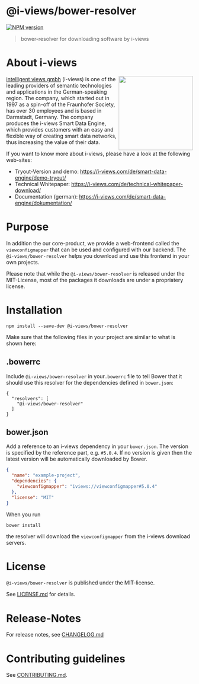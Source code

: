 # @i-views/bower-resolver 

[![NPM version](https://badge.fury.io/js/@i-views/bower-resolver.svg)](http://badge.fury.io/js/@i-views/bower-resolver)


> bower-resolver for downloading software by i-views

# About i-views

<a href="https://i-views.com">
    <img src="http://documentation.i-views.com/5.0/assets/img/i-views-logo.svg" width="200" align="right">
</a>

[intelligent views gmbh](https://i-views.com) (i-views) is one of the leading providers of semantic
technologies and applications in the German-speaking region.  The company, which started
out in 1997 as a spin-off of the Fraunhofer  Society, has over 30 employees and is based
in Darmstadt, Germany. The  company produces the i-views Smart Data Engine, which provides
customers  with an easy and flexible way of creating smart data networks, thus  increasing the value of
their data.

If you want to know more about i-views, please have a look at the following web-sites:

* Tryout-Version and demo: https://i-views.com/de/smart-data-engine/demo-tryout/
* Technical Whitepaper: https://i-views.com/de/technical-whitepaper-download/
* Documentation (german): https://i-views.com/de/smart-data-engine/dokumentation/


# Purpose

In addition the our core-product, we provide a web-frontend called the `viewconfigmapper` that can be used and configured with our backend. The `@i-views/bower-resolver` helps you download and use this frontend in your own projects.

Please note that while the `@i-views/bower-resolver` is released under the MIT-License, most of the packages it downloads are under a propriatery license.


# Installation

```
npm install --save-dev @i-views/bower-resolver
```

Make sure that the following files in your project are similar to what is shown here:

## .bowerrc

Include `@i-views/bower-resolver` in your`.bowerrc` file to tell Bower that it should use this resolver for the dependencies defined in `bower.json`:

```
{
  "resolvers": [
    "@i-views/bower-resolver"
  ]
}
```

## bower.json

Add a reference to an i-views dependency in your `bower.json`. The version is specified by the reference part, e.g. `#5.0.4`.
If no version is given then the latest version will be automatically downloaded by Bower.

```json
{
  "name": "example-project",
  "dependencies": {
    "viewconfigmapper": "iviews://viewconfigmapper#5.0.4"
  },
  "license": "MIT"
}
```

When you run

```
bower install
```

the resolver will download the `viewconfigmapper` from the i-views download servers. 




# License

`@i-views/bower-resolver` is published under the MIT-license.

See [LICENSE.md](LICENSE.md) for details.


# Release-Notes
 
For release notes, see [CHANGELOG.md](CHANGELOG.md)
 
# Contributing guidelines

See [CONTRIBUTING.md](CONTRIBUTING.md).